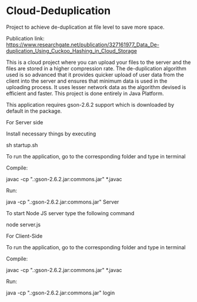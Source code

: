 # Cloud-Deduplication

Project to achieve de-duplication at file level to save more space.

Publication link: https://www.researchgate.net/publication/327161977_Data_De-duplication_Using_Cuckoo_Hashing_in_Cloud_Storage 

This is a cloud project where you can upload your files to the server and 
the files are stored in a higher compression rate. The de-duplication algorithm
used is so advanced that it provides quicker upload of user data from 
the client into the server and ensures that minimum data is used in the 
uploading process. It uses lesser network data as the algorithm devised
is efficient and faster. This project is done entirely in Java Platform.

This application requires gson-2.6.2 support which is downloaded by default
in the package.

For Server side 

Install necessary things by executing 

sh startup.sh

To run the application, go to the corresponding folder and type in terminal

Compile:

javac -cp ".:gson-2.6.2.jar:commons.jar" *.javac

Run:

java -cp ".:gson-2.6.2.jar:commons.jar" Server


To start Node JS server type the following command

node server.js

For Client-Side

To run the application, go to the corresponding folder and type in terminal

Compile:

javac -cp ".:gson-2.6.2.jar:commons.jar" *.javac

Run:

java -cp ".:gson-2.6.2.jar:commons.jar" login
